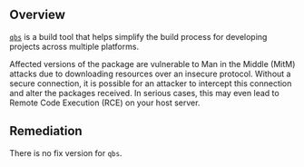 ## Overview
[`qbs`](https://www.npmjs.com/package/qbs) is a build tool that helps simplify the build process for developing projects across multiple platforms.

Affected versions of the package are vulnerable to Man in the Middle (MitM) attacks due to downloading resources over an insecure protocol. Without a secure connection, it is possible for an attacker to intercept this connection and alter the packages received. In serious cases, this may even lead to Remote Code Execution (RCE) on your host server.

## Remediation
There is no fix version for `qbs`.

